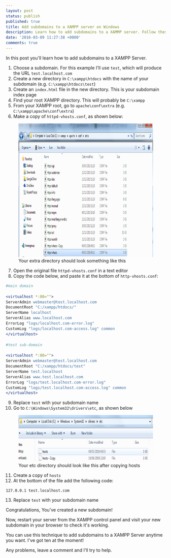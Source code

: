```yaml
---
layout: post
status: publish
published: true
title: Add subdomains to a XAMPP server on Windows
description: Learn how to add subdomains to a XAMMP server. Follow these simple steps to  quickly add a new subdomain to your local XAMPP server!
date: '2016-03-09 11:27:38 +0000'
comments: true
---
```


In this post you'll learn how to add subdomains to a XAMPP Server.

1. Choose a subdomain. For this example I'll use `test`, which will produce the URL `test.localhost.com`
2. Create a new directory in `C:\xampp\htdocs` with the name of your subdomain (e.g. `C:\xampp\htdocs\test`)
3. Create an `index.html` file in the new directory. This is your subdomain index page
4. Find your root XAMPP directory. This will probably be `C:\xampp`
5. From your XAMPP root, go to `apache\conf\extra`  (e.g. `C:\xampp\apache\conf\extra`)
6. Make a copy of `httpd-vhosts.conf`, as shown below:

<figure><a rel="noopener" href="/assets/2016/03/xampp.apache.png" rel="attachment wp-att-129"><img class="wp-image-129 size-full" src="/assets/2016/03/xampp.apache.png" alt="apache > conf > extra directory" width="925" height="421" /></a> <figcaption>Your extra directory should look something like this</figcaption></figure>

7. Open the original file `httpd-vhosts.conf` in a text editor
8. Copy the code below, and paste it at the bottom of `http-vhosts.conf`:

```apache
#main domain

<virtualhost *:80="">
ServerAdmin webmaster@test.localhost.com
DocumentRoot "C:/xampp/htdocs/"
ServerName localhost
ServerAlias www.localhost.com
ErrorLog "logs/localhost.com-error.log"
CustomLog "logs/localhost.com-access.log" common
</virtualhost>

#test sub-domain

<virtualhost *:80="">
ServerAdmin webmaster@test.localhost.com
DocumentRoot "C:/xampp/htdocs/test"
ServerName test.localhost
ServerAlias www.test.localhost.com
ErrorLog "logs/test.localhost.com-error.log"
CustomLog "logs/test.localhost.com-access.log" common
</virtualhost>
```

9. Replace `test` with your subdomain name
10. Go to `C:\Windows\System32\drivers\etc`, as shown below
<figure><a rel="noopener" href="/assets/2016/03/xampp.system32.png" rel="attachment wp-att-130"><img class="wp-image-130 size-full" src="/assets/2016/03/xampp.system32.png" alt="C:\ > Windows > System32 > drivers > etc" width="698" height="147" /></a> <figcaption>Your etc directory should look like this after copying hosts</figcaption></figure>

11. Create a copy of `hosts`
12. At the bottom of the file add the following code:
```
127.0.0.1 test.localhost.com
```

13. Replace `test` with your subdomain name

Congratulations, You've created a new subdomain!

Now, restart your server from the XAMPP control panel and visit your new subdomain in your browser to check it's working.

You can use this technique to add subdomains to a XAMPP Server anytime you want. I've got ten at the moment!

Any problems, leave a comment and I'll try to help.
